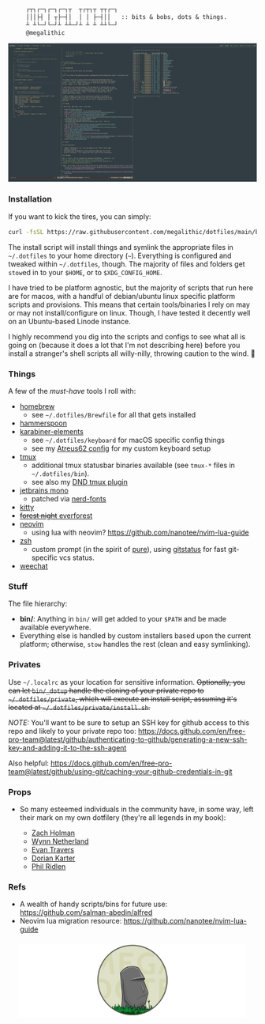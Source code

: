 ```

     ┌┬┐┌─┐┌─┐┌─┐┬  ┬┌┬┐┬ ┬┬┌─┐
     │││├┤ │ ┬├─┤│  │ │ ├─┤││   :: bits & bobs, dots & things.
     ┴ ┴└─┘└─┘┴ ┴┴─┘┴ ┴ ┴ ┴┴└─┘
     @megalithic

```

<p align="center">
  <img src="screenshot.png" alt="screenshot" />
</p>

### Installation

If you want to kick the tires, you can simply:

```sh
curl -fsSL https://raw.githubusercontent.com/megalithic/dotfiles/main/bin/_dotup | /usr/bin/env zsh
```

The install script will install things and symlink the appropriate files in
`~/.dotfiles` to your home directory (`~`). Everything is configured and tweaked
within `~/.dotfiles`, though. The majority of files and folders get `stow`ed in
to your `$HOME`, or to `$XDG_CONFIG_HOME`.

I have tried to be platform agnostic, but the majority of scripts that run here
are for macos, with a handful of debian/ubuntu linux specific platform scripts and
provisions. This means that certain tools/binaries I rely on may or may not
install/configure on linux.  Though, I have tested it decently well on an
Ubuntu-based Linode instance.

I highly recommend you dig into the scripts and configs to see what all
is going on (because it does a lot that I'm not describing here) before you
install a stranger's shell scripts all willy-nilly, throwing caution to the
wind. 🤣

### Things

A few of the _must-have_ tools I roll with:

- [homebrew](https://brew.sh/)
  - see `~/.dotfiles/Brewfile` for all that gets installed
- [hammerspoon](https://github.com/megalithic/dotfiles/tree/master/hammerspoon)
- [karabiner-elements](https://github.com/tekezo/Karabiner-Elements)
  - see `~/.dotfiles/keyboard` for macOS specific config things
  - see my [Atreus62 config](https://github.com/megalithic/qmk_firmware/tree/master/keyboards/atreus62/keymaps/megalithic) for my custom keyboard setup
- [tmux](https://github.com/tmux/tmux/wiki)
  - additional tmux statusbar binaries available (see `tmux-*` files in
    `~/.dotfiles/bin`).
  - see also my [DND tmux plugin](https://github.com/megalithic/tmux-dnd-status)
- [jetbrains mono](https://www.jetbrains.com/lp/mono/)
  - patched via [nerd-fonts](https://github.com/ryanoasis/nerd-fonts#font-patcher)
- [kitty](https://github.com/kovidgoyal/kitty)
- [~~forest night~~ everforest](https://github.com/sainnhe/everforest)
- [neovim](https://neovim.io/)
  - using lua with neovim? https://github.com/nanotee/nvim-lua-guide
- [zsh](https://www.zsh.org/)
  - custom prompt (in the spirit of [pure](https://github.com/sindresorhus/pure)), using [gitstatus](https://github.com/romkatv/gitstatus) for fast git-specific vcs status.
- [weechat](https://www.weechat.org/)

### Stuff

The file hierarchy:

- **bin/**: Anything in `bin/` will get added to your `$PATH` and be made
  available everywhere.
- Everything else is handled by custom installers based upon the current
  platform; otherwise, `stow` handles the rest (clean and easy symlinking).

### Privates

Use `~/.localrc` as your location for sensitive information. ~~Optionally, you
can let `bin/_dotup` handle the cloning of your private repo to
`~/.dotfiles/private`, which will execute an install script, assuming it's
located at `~/.dotfiles/private/install.sh`.~~

_NOTE:_ You'll want to be sure to setup an SSH key for github access to this repo and likely to your private repo too: https://docs.github.com/en/free-pro-team@latest/github/authenticating-to-github/generating-a-new-ssh-key-and-adding-it-to-the-ssh-agent

Also helpful: https://docs.github.com/en/free-pro-team@latest/github/using-git/caching-your-github-credentials-in-git

### Props

- So many esteemed individuals in the community have, in some way, left their
  mark on my own dotfilery (they're all legends in my book):

  * [Zach Holman](https://github.com/holman/dotfiles)
  * [Wynn Netherland](https://github.com/pengwynn/dotfiles)
  * [Evan Travers](https://github.com/evantravers/dotfiles)
  * [Dorian Karter](https://github.com/dkarter/dotfiles)
  * [Phil Ridlen](https://github.com/philtr/dotfiles)

### Refs

- A wealth of handy scripts/bins for future use: https://github.com/salman-abedin/alfred
- Neovim lua migration resource: https://github.com/nanotee/nvim-lua-guide

<p align="center" style="margin-top: 20px;">
  <img src="megadotfiles.png" alt="megadotfiles" height="150px"/>
</p>

